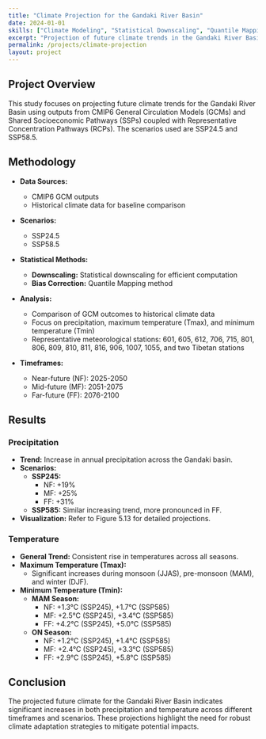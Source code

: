 ```yaml
---
title: "Climate Projection for the Gandaki River Basin"
date: 2024-01-01
skills: ["Climate Modeling", "Statistical Downscaling", "Quantile Mapping"]
excerpt: "Projection of future climate trends in the Gandaki River Basin using CMIP6 GCM outputs and SSP scenarios."
permalink: /projects/climate-projection
layout: project
---
```


## Project Overview

This study focuses on projecting future climate trends for the Gandaki River Basin using outputs from CMIP6 General Circulation Models (GCMs) and Shared Socioeconomic Pathways (SSPs) coupled with Representative Concentration Pathways (RCPs). The scenarios used are SSP24.5 and SSP58.5. 

## Methodology

- **Data Sources:** 
  - CMIP6 GCM outputs
  - Historical climate data for baseline comparison

- **Scenarios:** 
  - SSP24.5 
  - SSP58.5

- **Statistical Methods:**
  - **Downscaling:** Statistical downscaling for efficient computation
  - **Bias Correction:** Quantile Mapping method

- **Analysis:**
  - Comparison of GCM outcomes to historical climate data
  - Focus on precipitation, maximum temperature (Tmax), and minimum temperature (Tmin)
  - Representative meteorological stations: 601, 605, 612, 706, 715, 801, 806, 809, 810, 811, 816, 906, 1007, 1055, and two Tibetan stations

- **Timeframes:**
  - Near-future (NF): 2025-2050
  - Mid-future (MF): 2051-2075
  - Far-future (FF): 2076-2100

## Results

### Precipitation
- **Trend:** Increase in annual precipitation across the Gandaki basin.
- **Scenarios:**
  - **SSP245:**
    - NF: +19%
    - MF: +25%
    - FF: +31%
  - **SSP585:** Similar increasing trend, more pronounced in FF.
- **Visualization:** Refer to Figure 5.13 for detailed projections.

### Temperature
- **General Trend:** Consistent rise in temperatures across all seasons.
- **Maximum Temperature (Tmax):**
  - Significant increases during monsoon (JJAS), pre-monsoon (MAM), and winter (DJF).
- **Minimum Temperature (Tmin):**
  - **MAM Season:**
    - NF: +1.3°C (SSP245), +1.7°C (SSP585)
    - MF: +2.5°C (SSP245), +3.4°C (SSP585)
    - FF: +4.2°C (SSP245), +5.0°C (SSP585)
  - **ON Season:**
    - NF: +1.2°C (SSP245), +1.4°C (SSP585)
    - MF: +2.4°C (SSP245), +3.3°C (SSP585)
    - FF: +2.9°C (SSP245), +5.8°C (SSP585)

## Conclusion

The projected future climate for the Gandaki River Basin indicates significant increases in both precipitation and temperature across different timeframes and scenarios. These projections highlight the need for robust climate adaptation strategies to mitigate potential impacts.
